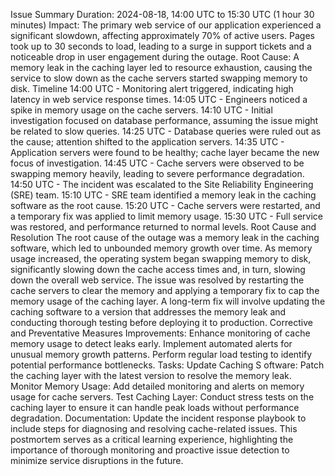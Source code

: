 Issue Summary
Duration: 2024-08-18, 14:00 UTC to 15:30 UTC (1 hour 30 minutes)
Impact: The primary web service of our application experienced a significant slowdown, affecting approximately 70% of active users. Pages took up to 30 seconds to load, leading to a surge in support tickets and a noticeable drop in user engagement during the outage.
Root Cause: A memory leak in the caching layer led to resource exhaustion, causing the service to slow down as the cache servers started swapping memory to disk.
Timeline
14:00 UTC - Monitoring alert triggered, indicating high latency in web service response times.
14:05 UTC - Engineers noticed a spike in memory usage on the cache servers.
14:10 UTC - Initial investigation focused on database performance, assuming the issue might be related to slow queries.
14:25 UTC - Database queries were ruled out as the cause; attention shifted to the application servers.
14:35 UTC - Application servers were found to be healthy; cache layer became the new focus of investigation.
14:45 UTC - Cache servers were observed to be swapping memory heavily, leading to severe performance degradation.
14:50 UTC - The incident was escalated to the Site Reliability Engineering (SRE) team.
15:10 UTC - SRE team identified a memory leak in the caching software as the root cause.
15:20 UTC - Cache servers were restarted, and a temporary fix was applied to limit memory usage.
15:30 UTC - Full service was restored, and performance returned to normal levels.
Root Cause and Resolution
The root cause of the outage was a memory leak in the caching software, which led to unbounded memory growth over time. As memory usage increased, the operating system began swapping memory to disk, significantly slowing down the cache access times and, in turn, slowing down the overall web service.
The issue was resolved by restarting the cache servers to clear the memory and applying a temporary fix to cap the memory usage of the caching layer. A long-term fix will involve updating the caching software to a version that addresses the memory leak and conducting thorough testing before deploying it to production.
Corrective and Preventative Measures
Improvements:
Enhance monitoring of cache memory usage to detect leaks early.
Implement automated alerts for unusual memory growth patterns.
Perform regular load testing to identify potential performance bottlenecks.
Tasks:
Update Caching S
oftware: Patch the caching layer with the latest version to resolve the memory leak.
Monitor Memory Usage: Add detailed monitoring and alerts on memory usage for cache servers.
Test Caching Layer: Conduct stress tests on the caching layer to ensure it can handle peak loads without performance degradation.
Documentation: Update the incident response playbook to include steps for diagnosing and resolving cache-related issues.
This postmortem serves as a critical learning experience, highlighting the importance of thorough monitoring and proactive issue detection to minimize service disruptions in the future.

